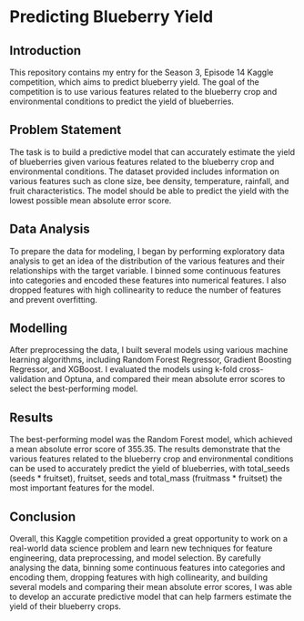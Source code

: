 # Predicting Blueberry Yield

## Introduction

This repository contains my entry for the Season 3, Episode 14 Kaggle competition, which aims to predict blueberry yield. The goal of the competition is to use various features related to the blueberry crop and environmental conditions to predict the yield of blueberries.

## Problem Statement

The task is to build a predictive model that can accurately estimate the yield of blueberries given various features related to the blueberry crop and environmental conditions. The dataset provided includes information on various features such as clone size, bee density, temperature, rainfall, and fruit characteristics. The model should be able to predict the yield with the lowest possible mean absolute error score.

## Data Analysis

To prepare the data for modeling, I began by performing exploratory data analysis to get an idea of the distribution of the various features and their relationships with the target variable. I binned some continuous features into categories and encoded these features into numerical features. I also dropped features with high collinearity to reduce the number of features and prevent overfitting.

## Modelling

After preprocessing the data, I built several models using various machine learning algorithms, including Random Forest Regressor, Gradient Boosting Regressor, and XGBoost. I evaluated the models using k-fold cross-validation and Optuna, and compared their mean absolute error scores to select the best-performing model.

## Results

The best-performing model was the Random Forest model, which achieved a mean absolute error score of 355.35. The results demonstrate that the various features related to the blueberry crop and environmental conditions can be used to accurately predict the yield of blueberries, with total_seeds (seeds * fruitset), fruitset, seeds and total_mass (fruitmass * fruitset) the most important features for the model. 

## Conclusion
Overall, this Kaggle competition provided a great opportunity to work on a real-world data science problem and learn new techniques for feature engineering, data preprocessing, and model selection. By carefully analysing the data, binning some continuous features into categories and encoding them, dropping features with high collinearity, and building several models and comparing their mean absolute error scores, I was able to develop an accurate predictive model that can help farmers estimate the yield of their blueberry crops.
